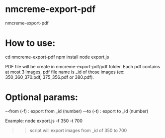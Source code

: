 # nmcreme-export-pdf
nmcreme-export-pdf

# How to use:
cd nmcreme-export-pdf
npm install
node export.js

PDF file will be create in nmcreme-export-pdf/pdf folder.
Each pdf contains at most 3 images, pdf file name is _id of those images (ex: 350_360_370.pdf, 375_356.pdf or 380.pdf).

# Optional params:
--from  (-f)  : export from _id (number)
--to    (-t)  : export to _id (number)

Example:
node export.js -f 350 -t 700

>>script will export images from _id of 350 to 700
